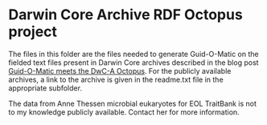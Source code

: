 # Darwin Core Archive RDF Octopus project

The files in this folder are the files needed to generate Guid-O-Matic on the fielded text files present in Darwin Core archives described in the blog post [Guid-O-Matic meets the DwC-A Octopus](http://baskauf.blogspot.com/2016/11/guid-o-matic-meets-dwc-rdf-octopus.html).  For the publicly available archives, a link to the archive is given in the readme.txt file in the appropriate subfolder.

The data from Anne Thessen microbial eukaryotes for EOL TraitBank is not to my knowledge publicly available.  Contact her for more information.

